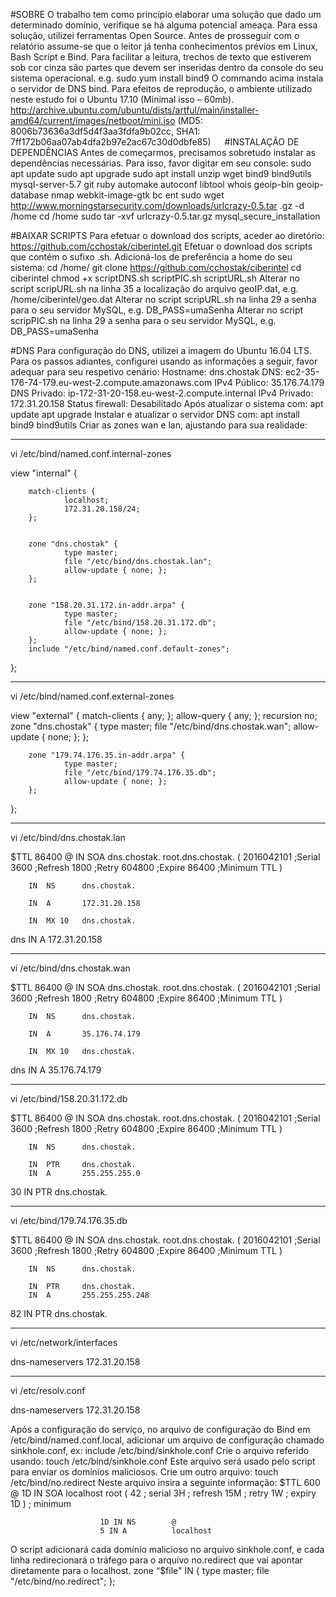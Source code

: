 #SOBRE
O trabalho tem como princípio elaborar uma solução que dado um determinado domínio, verifique se há alguma potencial ameaça. Para essa solução, utilizei ferramentas Open Source. 
Antes de prosseguir com o relatório assume-se que o leitor já tenha conhecimentos prévios em Linux, Bash Script e Bind.
Para facilitar a leitura, trechos de texto que estiverem sob cor cinza são partes que devem ser inseridas dentro da console do seu sistema operacional.
e.g. sudo yum install bind9
O commando acima instala o servidor de DNS bind. Para efeitos de reprodução, o ambiente utilizado neste estudo foi o Ubuntu 17.10 (Minimal isso – 60mb).
http://archive.ubuntu.com/ubuntu/dists/artful/main/installer-amd64/current/images/netboot/mini.iso
(MD5: 8006b73636a3df5d4f3aa3fdfa9b02cc, SHA1: 7ff172b06aa07ab4dfa2b97e2ac67c30d0dbfe85)
 
#INSTALAÇÃO DE DEPENDÊNCIAS
Antes de começarmos, precisamos sobretudo instalar as dependências necessárias. Para isso, favor digitar em seu console:
sudo apt update
sudo apt upgrade
sudo apt install unzip wget bind9 bind9utils mysql-server-5.7 git ruby automake autoconf libtool whois geoip-bin geoip-database nmap webkit-image-gtk bc ent
sudo wget http://www.morningstarsecurity.com/downloads/urlcrazy-0.5.tar .gz -d /home
cd /home
sudo tar -xvf urlcrazy-0.5.tar.gz
mysql_secure_installation

#BAIXAR SCRIPTS
Para efetuar o download dos scripts, aceder ao diretório:
https://github.com/cchostak/ciberintel.git
Efetuar o download dos scripts que contém o sufixo .sh. Adicioná-los de preferência a home do seu sistema:
cd /home/
git clone https://github.com/cchostak/ciberintel
cd ciberintel
chmod +x scriptDNS.sh scriptPIC.sh scriptURL.sh
Alterar no script scripURL.sh na linha 35 a localização do arquivo geoIP.dat, e.g.
/home/ciberintel/geo.dat
Alterar no script scripURL.sh na linha 29 a senha para o seu servidor MySQL, e.g.
DB_PASS=umaSenha
Alterar no script scripPIC.sh na linha 29 a senha para o seu servidor MySQL, e.g.
DB_PASS=umaSenha


#DNS
Para configuração do DNS, utilizei a imagem do Ubuntu 16.04 LTS. Para os passos adiantes, configurei usando as informações a seguir, favor adequar para seu respetivo cenário:
Hostname: dns.chostak
DNS: ec2-35-176-74-179.eu-west-2.compute.amazonaws.com
IPv4 Público: 35.176.74.179
DNS Privado: ip-172-31-20-158.eu-west-2.compute.internal
IPv4 Privado: 172.31.20.158
Status firewall: Desabilitado
Após atualizar o sistema com:
apt update
apt upgrade
Instalar e atualizar o servidor DNS com:
apt install bind9 bind9utils
Criar as zones wan e lan, ajustando para sua realidade:
 
___________
vi /etc/bind/named.conf.internal-zones

view "internal" {

        match-clients {
                localhost;
                172.31.20.158/24;
        };


        zone "dns.chostak" {
                type master;
                file "/etc/bind/dns.chostak.lan";
                allow-update { none; };
        };


        zone "158.20.31.172.in-addr.arpa" {
                type master;
                file "/etc/bind/158.20.31.172.db";
                allow-update { none; };
        };
        include "/etc/bind/named.conf.default-zones";
};


___________

vi /etc/bind/named.conf.external-zones

view "external" {
        match-clients { any; };
        allow-query { any; };
        recursion no;
        zone "dns.chostak" {
                type master;
                file "/etc/bind/dns.chostak.wan";
                allow-update { none; };
        };

        zone "179.74.176.35.in-addr.arpa" {
                type master;
                file "/etc/bind/179.74.176.35.db";
                allow-update { none; };
        };
};

___________

vi /etc/bind/dns.chostak.lan

$TTL 86400
@   IN  SOA     dns.chostak. root.dns.chostak. (
        2016042101  ;Serial
        3600        ;Refresh
        1800        ;Retry
        604800      ;Expire
        86400       ;Minimum TTL
)

        IN  NS      dns.chostak.

        IN  A       172.31.20.158

        IN  MX 10   dns.chostak.

dns     IN  A       172.31.20.158

________

vi /etc/bind/dns.chostak.wan

$TTL 86400
@   IN  SOA     dns.chostak. root.dns.chostak. (
        2016042101  ;Serial
        3600        ;Refresh
        1800        ;Retry
        604800      ;Expire
        86400       ;Minimum TTL
)

        IN  NS      dns.chostak.

        IN  A       35.176.74.179

        IN  MX 10   dns.chostak.

dns     IN  A       35.176.74.179

__________

vi /etc/bind/158.20.31.172.db

$TTL 86400
@   IN  SOA     dns.chostak. root.dns.chostak. (
        2016042101  ;Serial
        3600        ;Refresh
        1800        ;Retry
        604800      ;Expire
        86400       ;Minimum TTL
)

        IN  NS      dns.chostak.

        IN  PTR     dns.chostak.
        IN  A       255.255.255.0

30      IN  PTR     dns.chostak.

_________

vi /etc/bind/179.74.176.35.db

$TTL 86400
@   IN  SOA     dns.chostak. root.dns.chostak. (
        2016042101  ;Serial
        3600        ;Refresh
        1800        ;Retry
        604800      ;Expire
        86400       ;Minimum TTL
)

        IN  NS      dns.chostak.

        IN  PTR     dns.chostak.
        IN  A       255.255.255.248

82      IN  PTR     dns.chostak.


__________

vi /etc/network/interfaces

dns-nameservers 172.31.20.158

__________

vi /etc/resolv.conf

dns-nameservers 172.31.20.158
 

Após a configuração do serviço, no arquivo de configuração do Bind em /etc/bind/named.conf.local, adicionar um arquivo de configuração chamado sinkhole.conf, ex:
include /etc/bind/sinkhole.conf
Crie o arquivo referido usando:
touch /etc/bind/sinkhole.conf
Este arquivo será usado pelo script para enviar os domínios maliciosos. Crie um outro arquivo:
touch /etc/bind/no.redirect
Neste arquivo insira a seguinte informação:
$TTL    600
@                       1D IN SOA       localhost root (
                                        42              ; serial
                                        3H              ; refresh
                                        15M             ; retry
                                        1W              ; expiry
                                        1D )            ; minimum

                        1D IN NS        @
                        5 IN A          localhost
O script adicionará cada domínio malicioso no arquivo sinkhole.conf, e cada linha redirecionará o tráfego para o arquivo no.redirect que vai apontar diretamente para o localhost.
zone “$file" IN { type master; file "/etc/bind/no.redirect"; };
